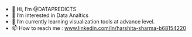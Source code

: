 - 👋 Hi, I’m @DATAPREDICTS
- 👀 I’m interested in Data Analtics
- 🌱 I’m currently learning visualization tools at advance level.
- 📫 How to reach me : www.linkedin.com/in/harshita-sharma-b68154220

<!---
DATAPREDICTS/DATAPREDICTS is a ✨ special ✨ repository because its `README.md` (this file) appears on your GitHub profile.
You can click the Preview link to take a look at your changes.
--->
